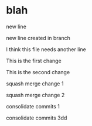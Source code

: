 # blah
 
new line

new line created in branch

I think this file needs another line

This is the first change

This is the second change

squash merge change 1

squash merge change 2

consolidate commits 1

consolidate commits 3dd
